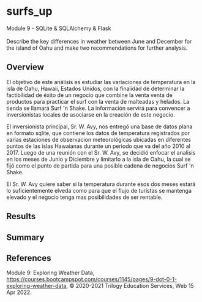 # surfs_up
Module 9 - SQLite &amp; SQLAlchemy &amp; Flask</br>
</br>
Describe the key differences in weather between June and December for the island of Oahu and make two recommendations for further analysis.

## Overview
El objetivo de este análisis es estudiar las variaciones de temperatura en la isla de Oahu, Hawaii, Estados Unidos, con la finalidad de determinar la factibilidad de éxito de un negocio que combine la venta venta de productos para practicar el surf con la venta de malteadas y helados.  La tienda se llamará Surf 'n Shake.  La información servirá para convencer a inversionistas locales de asociarse en la creación de este negocio.

El inversionista principal, Sr. W. Avy, nos entregó una base de datos plana en formato sqlite, que contiene los datos de temperatura registrados por varias estaciones de observacion meteorológicas ubicadas en diferentes puntos de las islas Hawaianas durante un periodo que va del año 2010 al 2017.  Luego de una reunión con el Sr. W. Avy, se decidió enfocar el analisis en los meses de Junio y Diciembre y limitarlo a la isla de Oahu, la cual se fijó como el punto de partida para una posible cadena de negocios Surf 'n Shake.

El Sr. W. Avy quiere saber si la temperatura durante esos dos meses estará lo suficientemente elveda como para que el flujo de turistas se mantenga elevado y el negocio tenga mas posibilidades de ser rentable.

## Results

## Summary


## References
Module 9: Exploring Weather Data, https://courses.bootcampspot.com/courses/1145/pages/9-dot-0-1-exploring-weather-data, :copyright: 2020-2021 Trilogy Education Services, Web 15 Apr 2022.
